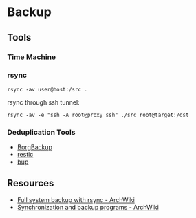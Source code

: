 # Backup

## Tools

### Time Machine

### rsync

    rsync -av user@host:/src .

rsync through ssh tunnel:

    rsync -av -e "ssh -A root@proxy ssh" ./src root@target:/dst

### Deduplication Tools

- [BorgBackup](https://www.borgbackup.org/)
- [restic](https://restic.net/)
- [bup](https://bup.github.io/)

## Resources

- [Full system backup with rsync - ArchWiki](https://wiki.archlinux.org/index.php?title=Full_system_backup_with_rsync&redirect=no)
- [Synchronization and backup programs - ArchWiki](https://wiki.archlinux.org/index.php/Synchronization_and_backup_programs)
